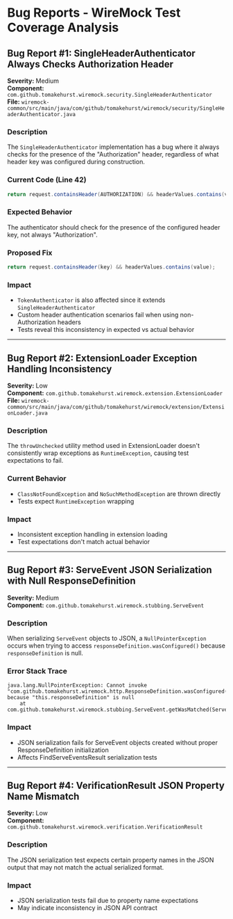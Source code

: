 # Bug Reports - WireMock Test Coverage Analysis

## Bug Report #1: SingleHeaderAuthenticator Always Checks Authorization Header

**Severity:** Medium  
**Component:** `com.github.tomakehurst.wiremock.security.SingleHeaderAuthenticator`  
**File:** `wiremock-common/src/main/java/com/github/tomakehurst/wiremock/security/SingleHeaderAuthenticator.java`

### Description
The `SingleHeaderAuthenticator` implementation has a bug where it always checks for the presence of the "Authorization" header, regardless of what header key was configured during construction.

### Current Code (Line 42)
```java
return request.containsHeader(AUTHORIZATION) && headerValues.contains(value);
```

### Expected Behavior
The authenticator should check for the presence of the configured header key, not always "Authorization".

### Proposed Fix
```java
return request.containsHeader(key) && headerValues.contains(value);
```

### Impact
- `TokenAuthenticator` is also affected since it extends `SingleHeaderAuthenticator`
- Custom header authentication scenarios fail when using non-Authorization headers
- Tests reveal this inconsistency in expected vs actual behavior

---

## Bug Report #2: ExtensionLoader Exception Handling Inconsistency

**Severity:** Low  
**Component:** `com.github.tomakehurst.wiremock.extension.ExtensionLoader`  
**File:** `wiremock-common/src/main/java/com/github/tomakehurst/wiremock/extension/ExtensionLoader.java`

### Description
The `throwUnchecked` utility method used in ExtensionLoader doesn't consistently wrap exceptions as `RuntimeException`, causing test expectations to fail.

### Current Behavior
- `ClassNotFoundException` and `NoSuchMethodException` are thrown directly
- Tests expect `RuntimeException` wrapping

### Impact
- Inconsistent exception handling in extension loading
- Test expectations don't match actual behavior

---

## Bug Report #3: ServeEvent JSON Serialization with Null ResponseDefinition

**Severity:** Medium  
**Component:** `com.github.tomakehurst.wiremock.stubbing.ServeEvent`

### Description
When serializing `ServeEvent` objects to JSON, a `NullPointerException` occurs when trying to access `responseDefinition.wasConfigured()` because `responseDefinition` is null.

### Error Stack Trace
```
java.lang.NullPointerException: Cannot invoke "com.github.tomakehurst.wiremock.http.ResponseDefinition.wasConfigured()" because "this.responseDefinition" is null
    at com.github.tomakehurst.wiremock.stubbing.ServeEvent.getWasMatched(ServeEvent.java:182)
```

### Impact
- JSON serialization fails for ServeEvent objects created without proper ResponseDefinition initialization
- Affects FindServeEventsResult serialization tests

---

## Bug Report #4: VerificationResult JSON Property Name Mismatch

**Severity:** Low  
**Component:** `com.github.tomakehurst.wiremock.verification.VerificationResult`

### Description
The JSON serialization test expects certain property names in the JSON output that may not match the actual serialized format.

### Impact
- JSON serialization tests fail due to property name expectations
- May indicate inconsistency in JSON API contract

